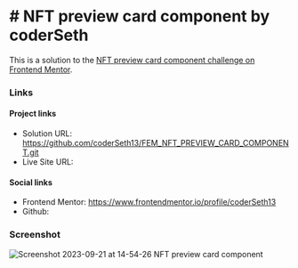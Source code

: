 # # NFT preview card component by coderSeth

This is a solution to the [NFT preview card component challenge on Frontend Mentor](https://www.frontendmentor.io/challenges/nft-preview-card-component-SbdUL_w0U).

### Links

#### Project links

- Solution URL: https://github.com/coderSeth13/FEM_NFT_PREVIEW_CARD_COMPONENT.git
- Live Site URL: 

#### Social links

- Frontend Mentor: https://www.frontendmentor.io/profile/coderSeth13
- Github: 


### Screenshot
![Screenshot 2023-09-21 at 14-54-26 NFT preview card component](https://github.com/coderSeth13/FEM_NFT_PREVIEW_CARD_COMPONENT/assets/145410639/96f72dae-a814-4e91-bad6-e565cf433b76)

